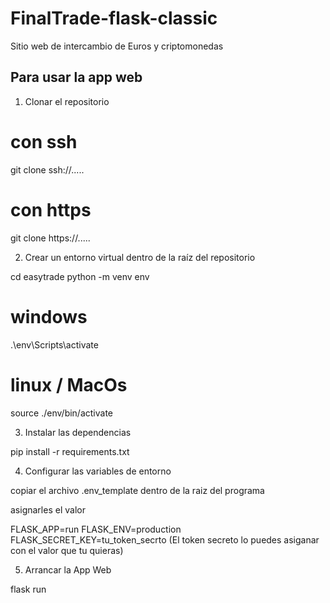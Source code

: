 # FinalTrade-flask-classic
Sitio web de intercambio de Euros y criptomonedas

## Para usar la app web

1. Clonar el repositorio
# con ssh
git clone ssh://.....

# con https
git clone https://.....

2. Crear un entorno virtual dentro de la raíz del repositorio

cd easytrade
python -m venv env

# windows
.\env\Scripts\activate

# linux / MacOs
source ./env/bin/activate

3. Instalar las dependencias

pip install -r requirements.txt

4. Configurar las variables de entorno

copiar el archivo .env_template dentro de la raiz del programa

asignarles el valor

FLASK_APP=run
FLASK_ENV=production
FLASK_SECRET_KEY=tu_token_secrto 
(El token secreto lo puedes asiganar con el valor que tu quieras)

5. Arrancar la App Web

flask run
```




```


